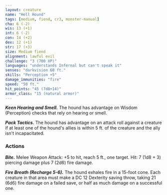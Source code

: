 ```yaml
---
layout: creature
name: "Hell Hound"
tags: [medium, fiend, cr3, monster-manual]
cha: 6 (-2)
wis: 13 (+1)
int: 6 (-2)
con: 14 (+2)
dex: 12 (+1)
str: 17 (+3)
size: Medium fiend
alignment: lawful evil
challenge: "3 (700 XP)"
languages: "understands Infernal but can't speak it"
senses: "darkvision 60 ft."
skills: "Perception +5"
damage_immunities: "fire"
speed: "50 ft."
hit_points: "45 (7d8+14)"
armor_class: "15 (natural armor)"
---
```


***Keen Hearing and Smell.*** The hound has advantage on Wisdom (Perception) checks that rely on hearing or smell.

***Pack Tactics.*** The hound has advantage on an attack roll against a creature if at least one of the hound's allies is within 5 ft. of the creature and the ally isn't incapacitated.

### Actions

***Bite.*** Melee Weapon Attack: +5 to hit, reach 5 ft., one target. Hit: 7 (1d8 + 3) piercing damage plus 7 (2d6) fire damage.

***Fire Breath (Recharge 5-6).*** The hound exhales fire in a 15-foot cone. Each creature in that area must make a DC 12 Dexterity saving throw, taking 21 (6d6) fire damage on a failed save, or half as much damage on a successful one.